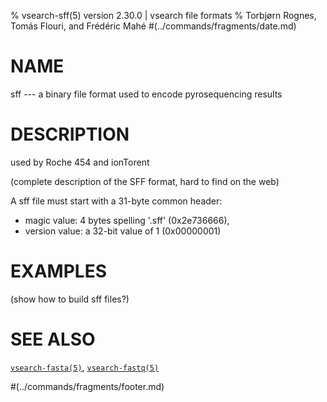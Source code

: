 % vsearch-sff(5) version 2.30.0 | vsearch file formats
% Torbjørn Rognes, Tomás Flouri, and Frédéric Mahé
#(../commands/fragments/date.md)

# NAME

sff --- a binary file format used to encode pyrosequencing results


# DESCRIPTION

used by Roche 454 and ionTorent

(complete description of the SFF format, hard to find on the web)

A sff file must start with a 31-byte common header:
- magic value: 4 bytes spelling '.sff' (0x2e736666),
- version value: a 32-bit value of 1 (0x00000001)



# EXAMPLES

(show how to build sff files?)


# SEE ALSO

[`vsearch-fasta(5)`](./vsearch-fasta.5.md), [`vsearch-fastq(5)`](./vsearch-fastq.5.md)


#(../commands/fragments/footer.md)
